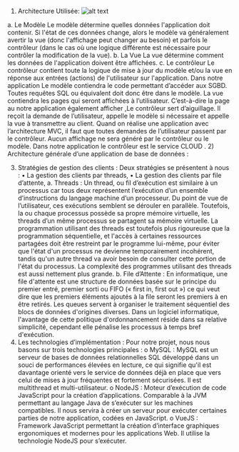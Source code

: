 

1)	Architecture Utilisée:
 ![alt text](https://raw.githubusercontent.com/mohgue/ClCo/branch/path/to/frontend-to-backend-sails-angular.jpg)

a.	Le Modèle
Le modèle détermine quelles données l'application doit contenir. Si l'état de ces données change, alors le modèle va généralement avertir la vue (donc l'affichage peut changer au besoin) et parfois le contrôleur (dans le cas où une logique différente est nécessaire pour contrôler la modification de la vue).
b.	La Vue
	La vue détermine comment les données de l'application doivent être affichées.
c.	Le contrôleur
Le contrôleur contient toute la logique de mise à jour du modèle et/ou la vue en   réponse aux entrées (actions) de l'utilisateur sur l'application.
           Dans notre application Le modèle contiendra le code permettant d’accéder           aux SGBD. Toutes requêtes SQL ou équivalent doit donc être dans le modèle.
La vue contiendra les pages qui seront affichées à l’utilisateur. C’est-à-dire la page au notre application également afficher ,Le contrôleur sert d’aiguillage. Il reçoit la demande de l’utilisateur, appelle le modèle si nécessaire et appelle la vue à transmettre au client.
           Quand on réalise une application avec l’architecture MVC, il faut que toutes demandes de l’utilisateur passent par le contrôleur. Aucun affichage ne sera généré par le contrôleur ou le modèle. Dans notre application le contrôleur est le service CLOUD .
2)	Architecture générale d’une application de base de données :
 
3)	Stratégies de gestion des clients :
Deux stratégies se présentent à nous :
•	La gestion des clients par threads,
•	La gestion des clients par file d’attente,
a.	Threads :
Un thread, ou fil d’exécution est similaire à un processus car tous deux représentent l’exécution d’un ensemble d’instructions du langage machine d’un processeur. Du point de vue de l’utilisateur, ces exécutions semblent se dérouler en parallèle. Toutefois, la ou chaque processus possède sa propre mémoire virtuelle, les threads d’un même processus se partagent sa mémoire virtuelle.
La programmation utilisant des threads est toutefois plus rigoureuse que la programmation séquentielle, et l'accès à certaines ressources partagées doit être restreint par le programme lui-même, pour éviter que l'état d'un processus ne devienne temporairement incohérent, tandis qu'un autre thread va avoir besoin de consulter cette portion de l'état du processus. La complexité des programmes utilisant des threads est aussi nettement plus grande.
b.	File d’Attente :
En informatique, une file d'attente est une structure de données basée sur le principe du premier entré, premier sorti ou FIFO (« first in, first out ») ce qui veut dire que les premiers éléments ajoutés à la file seront les premiers à en être retirés.
Les queues servent à organiser le traitement séquentiel des blocs de données d'origines diverses.
Dans un logiciel informatique, l'avantage de cette politique d'ordonnancement réside dans sa relative simplicité, cependant elle pénalise les processus à temps bref d'exécution. 
4)	Les technologies d’implémentation :
Pour notre projet, nous nous basons sur trois technologies principales :
o	MySQL : MySQL est un serveur de bases de données relationnelles SQL développé dans un souci de performances élevées en lecture, ce qui signifie qu'il est davantage orienté vers le service de données déjà en place que vers celui de mises à jour fréquentes et fortement sécurisées. Il est multithread et multi-utilisateur.
o	NodeJS : Moteur d’exécution de code JavaScript pour la création d’applications. Comparable à la JVM permettant au langage Java de s’exécuter sur les machines compatibles. Il nous servira à créer un serveur pour exécuter certaines parties de notre application, codées en JavaScript.
o	VueJS : Framework JavaScript permettant la création d’interface graphiques ergonomiques et modernes pour les applications Web. Il utilise la technologie NodeJS pour s’exécuter.


